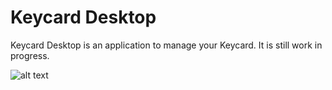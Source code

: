 # Keycard Desktop

Keycard Desktop is an application to manage your Keycard. It is still work in progress.

![alt text](https://user-images.githubusercontent.com/66014759/86363556-b282b380-bc7f-11ea-9c71-f1fa1fab86c7.png "Keycard Desktop")

